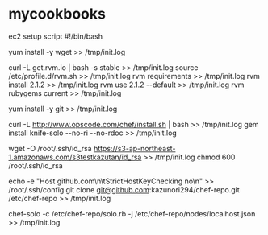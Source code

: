 mycookbooks
===========

ec2 setup script
#!/bin/bash

yum install -y wget >> /tmp/init.log

curl -L get.rvm.io | bash -s stable >> /tmp/init.log
source /etc/profile.d/rvm.sh >> /tmp/init.log
rvm requirements >> /tmp/init.log
rvm install 2.1.2 >> /tmp/init.log
rvm use 2.1.2 --default >> /tmp/init.log
rvm rubygems current >> /tmp/init.log

yum install -y git >> /tmp/init.log

curl -L http://www.opscode.com/chef/install.sh | bash >> /tmp/init.log
gem install knife-solo --no-ri --no-rdoc >> /tmp/init.log

wget -O /root/.ssh/id_rsa  https://s3-ap-northeast-1.amazonaws.com/s3testkazutan/id_rsa >> /tmp/init.log
chmod 600 /root/.ssh/id_rsa

echo -e "Host github.com\n\tStrictHostKeyChecking no\n" >> /root/.ssh/config
git clone git@github.com:kazunori294/chef-repo.git /etc/chef-repo  >> /tmp/init.log

chef-solo -c /etc/chef-repo/solo.rb -j /etc/chef-repo/nodes/localhost.json >> /tmp/init.log
